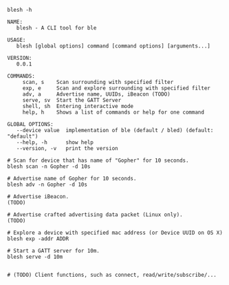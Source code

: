 
``` blesh -h ```

```
NAME:
   blesh - A CLI tool for ble

USAGE:
   blesh [global options] command [command options] [arguments...]

VERSION:
   0.0.1

COMMANDS:
     scan, s    Scan surrounding with specified filter
     exp, e     Scan and explore surrounding with specified filter
     adv, a     Advertise name, UUIDs, iBeacon (TODO)
     serve, sv  Start the GATT Server
     shell, sh  Entering interactive mode
     help, h    Shows a list of commands or help for one command

GLOBAL OPTIONS:
   --device value  implementation of ble (default / bled) (default: "default")
   --help, -h      show help
   --version, -v   print the version
```

```
# Scan for device that has name of "Gopher" for 10 seconds.
blesh scan -n Gopher -d 10s

# Advertise name of Gopher for 10 seconds.
blesh adv -n Gopher -d 10s

# Advertise iBeacon.
(TODO)

# Advertise crafted advertising data packet (Linux only).
(TODO)

# Explore a device with specified mac address (or Device UUID on OS X)
blesh exp -addr ADDR

# Start a GATT server for 10m.
blesh serve -d 10m


# (TODO) Client functions, such as connect, read/write/subscribe/...

```
